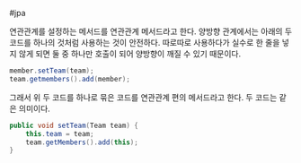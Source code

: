 #jpa 

연관관계를 설정하는 메서드를 연관관계 메서드라고 한다. 양방향 관계에서는 아래의 두 코드를 하나의 것처럼 사용하는 것이 안전하다. 따로따로 사용하다가 실수로 한 줄을 넣지 않게 되면 둘 중 하나만 호출이 되어 양방향이 깨질 수 있기 때문이다.

```java
member.setTeam(team);
team.getmembers().add(member);
```

그래서 위 두 코드를 하나로 묶은 코드를 연관관계 편의 메서드라고 한다. 두 코드는 같은 의미이다.

```java
public void setTeam(Team team) { 
	this.team = team; 
	team.getMembers().add(this);
}
```